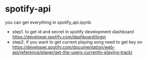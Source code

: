 # spotify-api
you can get everything in spotify_api.ipynb

*  step1. to get id and secret in spotify development dashboard <br>
https://developer.spotify.com/dashboard/login
*  step2. if you want to get current playing song need to get key on <br>
https://developer.spotify.com/documentation/web-api/reference/player/get-the-users-currently-playing-track/
